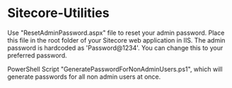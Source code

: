 # Sitecore-Utilities
Use "ResetAdminPassword.aspx" file to reset your admin password.
Place this file in the root folder of your Sitecore web application in IIS.
The admin password is hardcoded as 'Password@1234'. You can change this to your preferred password.

PowerShell Script "GeneratePasswordForNonAdminUsers.ps1", which will generate passwords for all non admin users at once.
